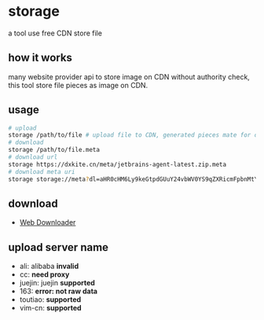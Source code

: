 # storage

a tool use free CDN store file

## how it works

many website provider api to store image on CDN without authority check, this tool store file pieces as image on CDN. 

## usage

```bash
# upload
storage /path/to/file # upload file to CDN, generated pieces mate for download
# download
storage /path/to/file.meta
# download url
storage https://dxkite.cn/meta/jetbrains-agent-latest.zip.meta
# download meta uri
storage storage://meta?dl=aHR0cHM6Ly9keGtpdGUuY24vbWV0YS9qZXRicmFpbnMtYWdlbnQtbGF0ZXN0LnppcC5tZXRh
```

## download

- [Web Downloader](http://go-storage.dxkite.cn/)

## upload server name

- ali: alibaba **invalid**
- cc:  **need proxy**
- juejin: juejin **supported**
- 163: **error: not raw data**
- toutiao: **supported**
- vim-cn: **supported**